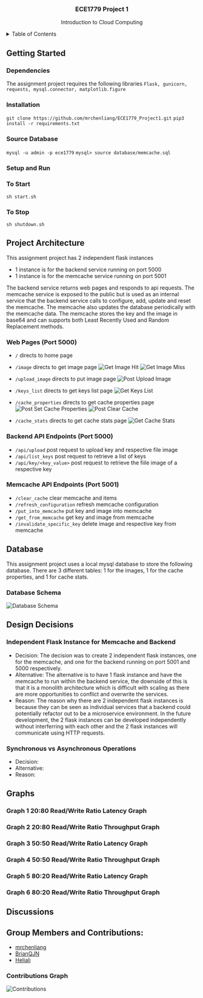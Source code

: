 <div id="top"></div>
<h3 align="center">ECE1779 Project 1</h3>
  <p align="center">
    Introduction to Cloud Computing
    <br />
  </p>
</div>
<details>
  <summary>Table of Contents</summary>
  <ol>
    <li>
      <a href="#Getting-Started">Getting Started</a>
      <ul>
        <li><a href="#Dependencies">Dependencies</a></li>
        <li><a href="#Installation">Installation</a></li>
        <li><a href="#Source-Database">Source Database</a></li>
        <li><a href="#Setup-and-Run">Setup and Run</a></li>
      </ul>
    </li>
    <li><a href="#Project-Architecture">Project Architecture</a></li>
      <ul>
        <li><a href="#Web-Pages-Port-5000">Web Pages</a></li>
        <li><a href="#Backend-API-Endpoints-Port-5000">Backend API Endpoints</a></li>
        <li><a href="#Memcache-API-Endpoints-Port-5001">Memcache API Endpoints</a></li>
      </ul>
    <li><a href="#Database">Database </a></li>
    <li><a href="#Design-Decisions">Design Decisions </a></li>
    <li><a href="#Graphs">Graphs </a></li>
    <li><a href="#Discussions">Discussions </a></li>
    <li><a href="#Group-Members-and-Contributions">Group Member and Contributions</a></li>
  </ol>
</details>

## Getting Started
### Dependencies
The assignment project requires the following libraries `Flask, gunicorn, requests, mysql.connector, matplotlib.figure`
### Installation
`git clone https://github.com/mrchenliang/ECE1779_Project1.git`
`pip3 install -r requirements.txt`
### Source Database
`mysql -u admin -p ece1779`
`mysql> source database/memcache.sql`
### Setup and Run
### To Start
`sh start.sh`
### To Stop
`sh shutdown.sh`

## Project Architecture
This assignment project has 2 independent flask instances
- 1 instance is for the backend service running on port 5000
- 1 instance is for the memcache service running on port 5001

The backend service returns web pages and responds to api requests. The memcache service is exposed to the public but is used as an internal service that the backend service calls to configure, add, update and reset the memcache. The memcache also updates the database periodically with the memcache data. The memcache stores the key and the image in base64 and can supports both Least Recently Used and Random Replacement methods.

### Web Pages (Port 5000)
- `/` directs to home page
- `/image` directs to get image page
![Get Image Hit](https://github.com/mrchenliang/ECE1779_Project1/blob/main/static/get%20image%20hit%20%26%20post%20clear_cache.jpeg)
![Get Image Miss](https://github.com/mrchenliang/ECE1779_Project1/blob/main/static/get%20image%20miss.jpeg)

- `/upload_image` directs to put image page
![Post Upload Image](https://github.com/mrchenliang/ECE1779_Project1/blob/main/static/post%20upload_image.jpeg)

- `/keys_list` directs to get keys list page
![Get Keys List](https://github.com/mrchenliang/ECE1779_Project1/blob/main/static/get%20keys_list%20%26%20get%20cache_stats.jpeg)

- `/cache_properties` directs to get cache properties page
![Post Set Cache Properties](https://github.com/mrchenliang/ECE1779_Project1/blob/main/static/post%20cache_properties.jpeg)
![Post Clear Cache](https://github.com/mrchenliang/ECE1779_Project1/blob/main/static/get%20image%20hit%20%26%20post%20clear_cache.jpeg)

- `/cache_stats` directs to get cache stats page
![Get Cache Stats](https://github.com/mrchenliang/ECE1779_Project1/blob/main/static/get%20keys_list%20%26%20get%20cache_stats.jpeg)

### Backend API Endpoints (Port 5000)
- `/api/upload` post request to upload key and respective file image
- `/api/list_keys` post request to retrieve a list of keys
- `/api/key/<key_value>` post request to retrieve the fiile image of a respective key

### Memcache API Endpoints (Port 5001)
- `/clear_cache` clear memcache and items
- `/refresh_configuration` refresh memcache configuration
- `/put_into_memcache` put key and image into memcache
- `/get_from_memcache` get key and image from memcache
- `/invalidate_specific_key` delete image and respective key from memcache

## Database
This assignment project uses a local mysql database to store the following database. There are 3 different tables: 1 for the images, 1 for the cache properties, and 1 for cache stats.

### Database Schema
![Database Schema](https://github.com/mrchenliang/ECE1779_Project1/blob/main/static/database_schema.jpeg)

## Design Decisions

### Independent Flask Instance for Memcache and Backend
- Decision: The decision was to create 2 independent flask instances, one for the memcache, and one for the backend running on port 5001 and 5000 respectively. 
- Alternative: The alternative is to have 1 flask instance and have the memcache to run within the backend service, the downside of this is that it is a monolith architecture which is difficult with scaling as there are more opportunities to conflict and overwrite the services.
- Reason: The reason why there are 2 independent flask instances is because they can be seen as individual services that a backend could potentially refactor out to be a microservice environment. In the future development, the 2 flask instances can be developed independently without interferring with each other and the 2 flask instances will communicate using HTTP requests.

### Synchronous vs Asynchronous Operations
- Decision: 
- Alternative: 
- Reason:
## Graphs

### Graph 1 20:80 Read/Write Ratio Latency Graph
### Graph 2 20:80 Read/Write Ratio Throughput Graph
### Graph 3 50:50 Read/Write Ratio Latency Graph
### Graph 4 50:50 Read/Write Ratio Throughput Graph
### Graph 5 80:20 Read/Write Ratio Latency Graph
### Graph 6 80:20 Read/Write Ratio Throughput Graph

## Discussions

## Group Members and Contributions:
- [mrchenliang](https://github.com/mrchenliang)
- [BrianQJN](https://github.com/BrianQJN)
- [Heliali](https://github.com/Heliali)

### Contributions Graph
![Contributions](https://github.com/mrchenliang/ECE1779_Project1/blob/main/static/contributions.png)
